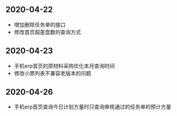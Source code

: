 ## 2020-04-22
- 增加删除任务单的接口
- 修改首页超差盘数的查询方式

## 2020-04-23
- 手机erp首页的原材料采购优化本月查询时间
- 修改小票列表不兼容老版本的问题

## 2020-04-26
- 手机erp首页查询今日计划方量时只查询审核通过的任务单的预计方量